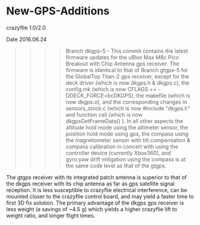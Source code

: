 # New-GPS-Additions
crazyflie 1.0/2.0

Date 2016.06.24

>>>>Branch dkgps-5 - This commit contains the latest firmware updates for the
uBlox Max M8c Pico Breakout with Chip Antenna gps receiver.  The firmware is
identical to that of Branch gtgps-5 for the GlobalTop Titan-2 gps receiver,
except for the deck driver (which is now dkgps.h & dkgps.c), the config.mk
(which is now CFLAGS += -DDECK_FORCE=bcDKGPS), the makefile (which is now
dkgps.o), and the corresponding changes in sensors_stock.c (which is now #include
"dkgps.h" and function call (which is now dkgpsGetFrameData() ).  In all
other aspects the altitude hold mode using the altimeter sensor, the position hold
mode using gps, the compass using the magnetometer sensor with tilt compensation &
compass calibration in concert with using the controller device (currently Xbox360),
and gyro.yaw drift mitigation using the compass is at the same code level as that
of the gtgps.

The gtgps receiver with its integrated patch antenna is superior to that of the
dkgps receiver with its chip antenna as far as gps satellite signal reception.  It
is less susceptible to crazyflie electrical interference, can be mounted closer
to the crazyflie control board, and may yield a faster time to first 3D fix solution.
The primary advantage of the dkgps gps receiver is less weight (a savings of ~4.5 g)
which yields a higher crazyflie lift to weight ratio, and longer flight times.                                                               
                                                            
